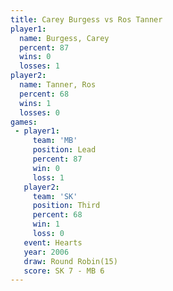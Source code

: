 ```yaml
---
title: Carey Burgess vs Ros Tanner
player1:              
  name: Burgess, Carey
  percent: 87         
  wins: 0             
  losses: 1           
player2:              
  name: Tanner, Ros   
  percent: 68         
  wins: 1             
  losses: 0           
games:
 - player1:        
     team: 'MB'    
     position: Lead
     percent: 87   
     win: 0        
     loss: 1       
   player2:         
     team: 'SK'     
     position: Third
     percent: 68    
     win: 1         
     loss: 0        
   event: Hearts        
   year: 2006           
   draw: Round Robin(15)
   score: SK 7 - MB 6   
---
```

